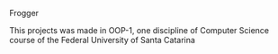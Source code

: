 Frogger

This projects was made in OOP-1, one discipline of Computer Science course of the Federal University of Santa Catarina

